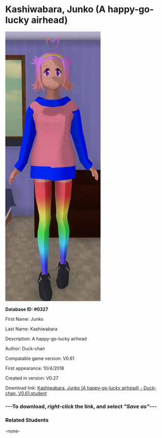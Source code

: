 # Kashiwabara, Junko (A happy-go-lucky airhead)

<img src="../../Files/Images/Kashiwabara, Junko (A happy-go-lucky airhead).png" title="Kashiwabara, Junko (A happy-go-lucky airhead) - Duck-chan, V0.61">

**Database ID: #0327**

First Name: Junko

Last Name: Kashiwabara

Description: A happy-go-lucky airhead

Author: Duck-chan

Compatable game version: V0.61

First appearance: 10/4/2018

Created in version: V0.27

Download link: <a href="https://raw.githubusercontent.com/Arbiter1223/Daigaku-Gurashi-Custom-Students/master/Files/Student%20Files/Kashiwabara%2C%20Junko%20(A%20happy-go-lucky%20airhead)%20-%20Duck-chan%2C%20V0.61.student">Kashiwabara, Junko (A happy-go-lucky airhead) - Duck-chan, V0.61.student</a>

### ---**To download, _right-click_ the link, and select _"Save as"_**---

### Related Students

-none-
